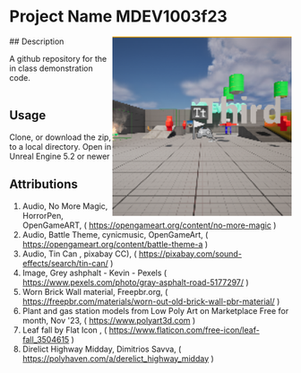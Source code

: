 # Project Name  MDEV1003f23
<img src="Saved/AutoScreenshot.png" width="320"  align="right" />
## Description

A github repository for the in class demonstration code.<br><br> 
 
## Usage
Clone, or download the zip, to a local directory. Open in Unreal Engine 5.2 or newer

## Attributions
1. Audio, No More Magic, HorrorPen, OpenGameART, ( https://opengameart.org/content/no-more-magic )
2. Audio, Battle Theme, cynicmusic, OpenGameArt, ( https://opengameart.org/content/battle-theme-a )
3. Audio, Tin Can , pixabay CC), ( https://pixabay.com/sound-effects/search/tin-can/  ) 
4. Image, Grey ashphalt - Kevin - Pexels ( https://www.pexels.com/photo/gray-asphalt-road-5177297/ )
5. Worn Brick Wall material, Freepbr.org, ( https://freepbr.com/materials/worn-out-old-brick-wall-pbr-material/ )
6. Plant and gas station models from Low Poly Art on Marketplace Free for month, Nov '23, ( https://www.polyart3d.com )
7. Leaf fall by Flat Icon , ( https://www.flaticon.com/free-icon/leaf-fall_3504615 )
8. Direlict Highway Midday, Dimitrios Savva, ( https://polyhaven.com/a/derelict_highway_midday )


